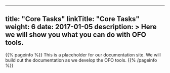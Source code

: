 
---
title: "Core Tasks"
linkTitle: "Core Tasks"
weight: 6
date: 2017-01-05
description: >
  Here we will show you what you can do with OFO tools.
---

{{% pageinfo %}}
This is a placeholder for our documentation site. We will build out the documentation as we develop the OFO tools.
{{% /pageinfo %}}
